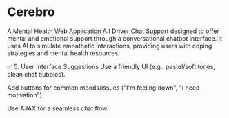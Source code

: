 # Cerebro
A Mental Health Web Application A.I Driver Chat Support designed to offer mental and emotional support through a conversational chatbot interface. It uses AI to simulate empathetic interactions, providing users with coping strategies and mental health resources. 

✅ 5. User Interface Suggestions
Use a friendly UI (e.g., pastel/soft tones, clean chat bubbles).

Add buttons for common moods/issues ("I'm feeling down", "I need motivation").

Use AJAX for a seamless chat flow.